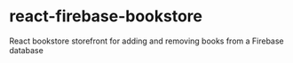 # react-firebase-bookstore
React bookstore storefront for adding and removing books from a Firebase database
